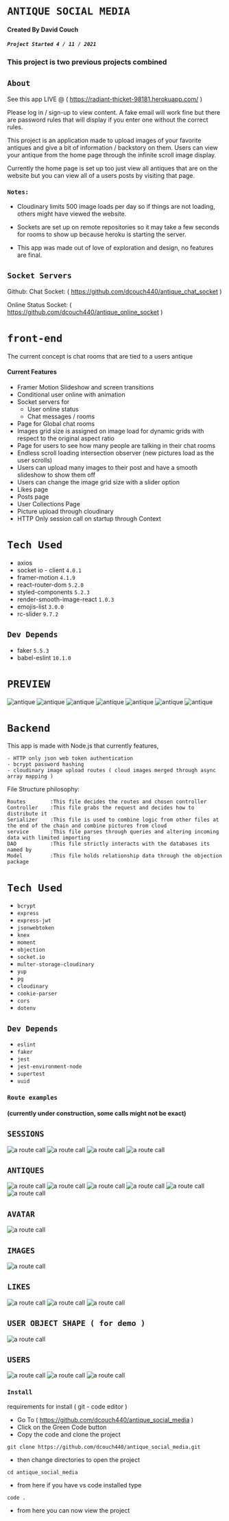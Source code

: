 # `ANTIQUE SOCIAL MEDIA`

#### Created By David Couch
##### `Project Started 4 / 11 / 2021`
### This project is two previous projects combined

## `About`
See this app LIVE @ ( https://radiant-thicket-98181.herokuapp.com/ )

Please log in / sign-up to view content. A fake email will work fine but there are password rules that will display if you enter one without the correct rules.

This project is an application made to upload images of your favorite antiques and give a bit of information / backstory on them. Users can view your antique from the home page through the infinite scroll image display.
  

Currently the home page is set up too just view all antiques that are on the website but you can view all of a users posts by visiting that page.
### `Notes:`
  
- Cloudinary limits 500 image loads per day so if things are not loading, others might have viewed the website.
  
- Sockets are set up on remote repositories so it may take a few seconds for rooms to show up because heroku is starting the server.
  
- This app was made out of love of exploration and design, no features are final.

## `Socket Servers`

Github:
  Chat Socket: ( https://github.com/dcouch440/antique_chat_socket )
   
  Online Status Socket: ( https://github.com/dcouch440/antique_online_socket )

# `front-end`

  The current concept is chat rooms that are tied to a users antique

  #### Current Features

  - Framer Motion Slideshow and screen transitions
  - Conditional user online with animation
  - Socket servers for
    - User online status
    - Chat messages / rooms
  - Page for Global chat rooms
  - Images grid size is assigned on image load for dynamic grids with respect to the original aspect ratio
  - Page for users to see how many people are talking in their chat rooms
  - Endless scroll loading intersection observer (new pictures load as the user scrolls)
  - Users can upload many images to their post and have a smooth slideshow to show them off
  - Users can change the image grid size with a slider option
  - Likes page
  - Posts page
  - User Collections Page
  - Picture upload through cloudinary
  - HTTP Only session call on startup through Context

# `Tech Used`
- axios
- socket io - client `4.0.1`
- framer-motion `4.1.9`
- react-router-dom `5.2.0`
- styled-components `5.2.3`
- render-smooth-image-react `1.0.3`
- emojis-list `3.0.0`
- rc-slider `9.7.2`

## `Dev Depends`
- faker `5.5.3`
- babel-eslint `10.1.0`

# `PREVIEW`

<img src='img/front-end/antique-home.PNG' alt='antique'>
<img src='img/front-end/antique-upload.PNG' alt='antique'>
<img src='img/front-end/antique-uploaded.PNG' alt='antique'>
<img src='img/front-end/antique-new-upload.PNG' alt='antique'>
<img src='img/front-end/antique-likes.PNG' alt='antique'>
<img src='img/front-end/antique-rooms.PNG' alt='antique'>
<img src='img/front-end/antique-chat.PNG' alt='antique'>

# `Backend`

  This app is made with Node.js that currently features,

    - HTTP only json web token authentication
    - bcrypt password hashing
    - cloudinary image upload routes ( cloud images merged through async array mapping )

  File Structure philosophy:

    Routes        :This file decides the routes and chosen controller
    Controller    :This file grabs the request and decides how to distribute it
    Serializer    :This file is used to combine logic from other files at the end of the chain and combine pictures from cloud
    service       :This file parses through queries and altering incoming data with limited importing
    DAO           :This file strictly interacts with the databases its named by
    Model         :This file holds relationship data through the objection package


# `Tech Used`
  * `bcrypt`
  * `express`
  * `express-jwt`
  * `jsonwebtoken`
  * `knex`
  * `moment`
  * `objection`
  * `socket.io`
  * `multer-storage-cloudinary`
  * `yup`
  * `pg`
  * `cloudinary`
  * `cookie-parser`
  * `cors`
  * `dotenv`
## `Dev Depends`
  * `eslint`
  * `faker`
  * `jest`
  * `jest-environment-node`
  * `supertest`
  * `uuid`

### `Route examples`

#### (currently under construction, some calls might not be exact)

## `SESSIONS`

<img src='img/back-end/http-only.PNG' alt='a route call'>
<img src='img/back-end/session.PNG' alt='a route call'>
<img src='img/back-end/signout.PNG' alt='a route call'>
<img src='img/back-end/cookie.PNG' alt='a route call'>

## `ANTIQUES`

<img src='img/back-end/antiques_get.PNG' alt='a route call'>
<img src='img/back-end/antiques_id.PNG' alt='a route call'>
<img src='img/back-end/antiques_delete.PNG' alt='a route call'>
<img src='img/back-end/antiques_images.PNG' alt='a route call'>
<img src='img/back-end/antiques_likes.PNG' alt='a route call'>
<img src='img/back-end/antiques_post.PNG' alt='a route call'>

## `AVATAR`
<img src='img/back-end/avatars_post.PNG' alt='a route call'>

## `IMAGES`

<img src='img/back-end/images_post.PNG' alt='a route call'>

## `LIKES`

<img src='img/back-end/likes_like.PNG' alt='a route call'>
<img src='img/back-end/likes_dislike.PNG' alt='a route call'>
<img src='img/back-end/likes_likes.PNG' alt='a route call'>

## `USER OBJECT SHAPE ( for demo )`
<img src='img/back-end/users_development_route.PNG' alt='a route call'>

## `USERS`

<img src='img/back-end/users_signin.PNG' alt='a route call'>
<img src='img/back-end/users_signup.PNG' alt='a route call'>
<img src='img/back-end/users_antiques.PNG' alt='a route call'>

### `Install`
requirements for install ( git - code editor )
- Go To ( https://github.com/dcouch440/antique_social_media )
- Click on the Green Code button
- Copy the code and clone the project
```
git clone https://github.com/dcouch440/antique_social_media.git
```
- then change directories to open the project
```
cd antique_social_media
```
- from here if you have vs code installed type
```
code .
```
- from here you can now view the project